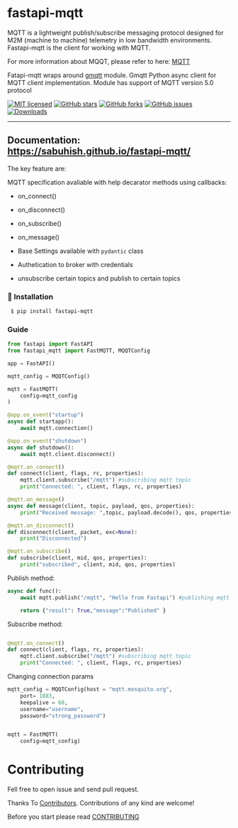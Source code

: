 # fastapi-mqtt

MQTT is a lightweight publish/subscribe messaging protocol designed for M2M (machine to machine) telemetry in low bandwidth environments. 
Fastapi-mqtt  is the client for working with MQTT. 

For more information about MQQT, please refer to here:  [MQTT](MQTT.md)

Fatapi-mqtt wraps around  [gmqtt](https://github.com/wialon/gmqtt) module. Gmqtt Python async client for MQTT client implementation. 
Module has support of MQTT version 5.0 protocol



[![MIT licensed](https://img.shields.io/github/license/sabuhish/fastapi-mqtt)](https://raw.githubusercontent.com/sabuhish/fastapi-mqtt/master/LICENSE)
[![GitHub stars](https://img.shields.io/github/stars/sabuhish/fastapi-mqtt.svg)](https://github.com/sabuhish/fastapi-mqtt/stargazers)
[![GitHub forks](https://img.shields.io/github/forks/sabuhish/fastapi-mqtt.svg)](https://github.com/sabuhish/fastapi-mqtt/network)
[![GitHub issues](https://img.shields.io/github/issues-raw/sabuhish/fastapi-mqtt)](https://github.com/sabuhish/fastapi-mqtt/issues)
[![Downloads](https://pepy.tech/badge/fastapi-mqtt)](https://pepy.tech/project/fastapi-mqtt)


---
**Documentation**: <a href="https://sabuhish.github.io/fastapi-mqtt/" target="_blank">https://sabuhish.github.io/fastapi-mqtt/</a>
---

The key feature are:

MQTT  specification avaliable with help decarator methods using callbacks:

-  on_connect() 
-  on_disconnect()  
-  on_subscribe()  
-  on_message()  

- Base Settings available with ```pydantic``` class 
- Authetication to broker with credentials 
- unsubscribe certain topics and publish to certain topics

###  🔨  Installation ###

```sh
 $ pip install fastapi-mqtt
```



### Guide

```python
from fastapi import FastAPI
from fastapi_mqtt import FastMQTT, MQQTConfig

app = FastAPI()

mqtt_config = MQQTConfig()

mqtt = FastMQTT(
    config=mqtt_config
)

@app.on_event("startup")
async def startapp():
    await mqtt.connection()

@app.on_event("shutdown")
async def shutdown():
    await mqtt.client.disconnect()

@mqtt.on_connect()
def connect(client, flags, rc, properties):
    mqtt.client.subscribe("/mqtt") #subscribing mqtt topic 
    print("Connected: ", client, flags, rc, properties)

@mqtt.on_message()
async def message(client, topic, payload, qos, properties):
    print("Received message: ",topic, payload.decode(), qos, properties)

@mqtt.on_disconnect()
def disconnect(client, packet, exc=None):
    print("Disconnected")

@mqtt.on_subscribe()
def subscribe(client, mid, qos, properties):
    print("subscribed", client, mid, qos, properties)

```

Publish method:
```python
async def func():
    await mqtt.publish("/mqtt", "Hello from Fastapi") #publishing mqtt topic 

    return {"result": True,"message":"Published" }

```
Subscribe method:
```python

@mqtt.on_connect()
def connect(client, flags, rc, properties):
    mqtt.client.subscribe("/mqtt") #subscribing mqtt topic 
    print("Connected: ", client, flags, rc, properties)

```
Changing connection params
```python
mqtt_config = MQQTConfig(host = "mqtt.mosquito.org",
    port= 1883,
    keepalive = 60,
    username="username",
    password="strong_password")


mqtt = FastMQTT(
    config=mqtt_config)

```


# Contributing
Fell free to open issue and send pull request.


Thanks To [Contributors](https://github.com/sabuhish/fastapi-mqtt/graphs/contributors).
Contributions of any kind are welcome!

Before you start please read [CONTRIBUTING](https://github.com/sabuhish/fastapi-mail/blob/master/CONTRIBUTING.md)
